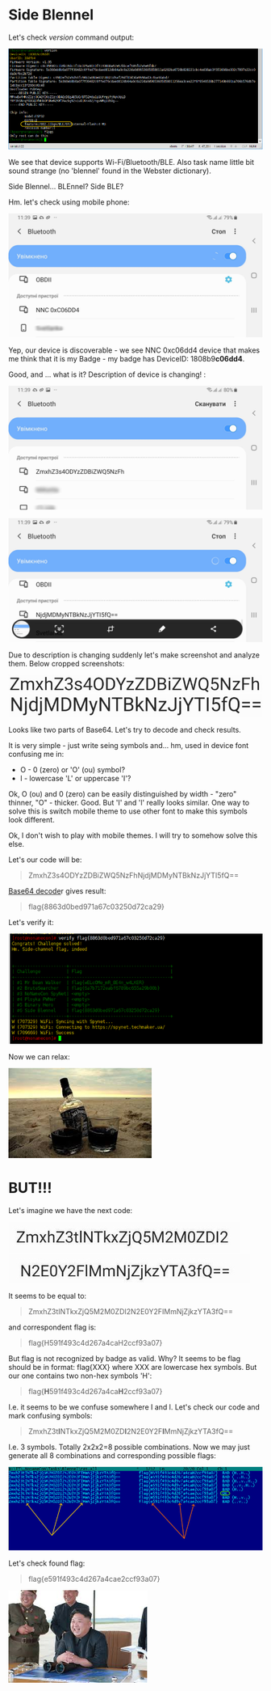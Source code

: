 # Side Blennel

Let's check *version* command output:

![alt text](img/blackvs.07.png "Version")

We see that device supports Wi-Fi/Bluetooth/BLE.
Also task name little bit sound strange (no 'blennel' found in the Webster dictionary). 

Side Blennel... BLEnnel? Side BLE?

Hm. let's check using mobile phone:

![alt text](img/blackvs.00.jpg "BLE step 0")

Yep, our device is discoverable - we see NNC 0xc06dd4 device that makes me think that it is my Badge - my badge has DeviceID: 1808b9**c06dd4**.

Good, and ... what is it? Description of device is changing! :

![alt text](img/blackvs.01.jpg "BLE step 1")

![alt text](img/blackvs.02.jpg "BLE step 2")

Due to description is changing suddenly let's make screenshot and analyze them. 
Below cropped screenshots:

![alt text](img/blackvs.11.jpg "Base64 1") ![alt text](img/blackvs.12.jpg "Base64 2")

Looks like two parts of Base64.
Let's try to decode and check results.

It is very simple - just write seing symbols and... hm, used in device font confusing me in:
* O - 0 (zero) or 'O' (ou) symbol?
* l - lowercase 'L' or uppercase 'I'?

Ok, O (ou) and 0 (zero) can be easily distinguished by width - "zero" thinner, "O" - thicker. Good.
But 'I' and 'l' really looks similar.
One way to solve this is switch mobile theme to use other font to make this symbols look different.


Ok, I don't wish to play with mobile themes. I will try to somehow solve this else.

Let's our code will be:

> ZmxhZ3s4ODYzZDBiZWQ5NzFhNjdjMDMyNTBkNzJjYTI5fQ==

[Base64 decode](https://www.base64decode.org/)r gives result:

> flag{8863d0bed971a67c03250d72ca29}

Let's verify it:

![alt text](img/blackvs.09.png "Version")

Now we can relax:

![alt text](img/blackvs.10.jpg "Version")


# **BUT!!!**

Let's imagine we have the next code:

![alt text](img/blackvs.03.jpg "Code 2, part 1")
![alt text](img/blackvs.04.jpg "Code 2, part 2")

It seems to be equal to:

> ZmxhZ3tINTkxZjQ5M2M0ZDI2N2E0Y2FIMmNjZjkzYTA3fQ==

and correspondent flag is:

> flag{H591f493c4d267a4caH2ccf93a07} 

But flag is not recognized by badge as valid. Why? It seems to be flag should be in format:
flag{XXX} where XXX are lowercase hex symbols.
But our one contains two non-hex symbols 'H': 

> flag{**H**591f493c4d267a4ca**H**2ccf93a07}

I.e. it seems to be we confuse somewhere I and l.
Let's check our code and mark confusing symbols:

> ZmxhZ3t**I**NTkxZjQ5M2M0ZD**I**2N2E0Y2F**I**MmNjZjkzYTA3fQ==

I.e. 3 symbols.
Totally 2x2x2=8 possible combinations.
Now we may just generate all 8 combinations and corresponding possible flags:

![alt text](img/blackvs.08.png "Brutflags")

Let's check found flag:

> flag{e591f493c4d267a4cae2ccf93a07}

![alt text](img/blackvs.13.jpg "Full success")
